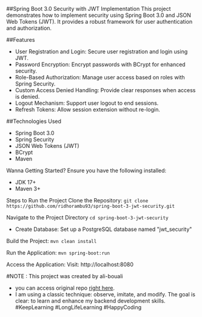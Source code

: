 ##Spring Boot 3.0 Security with JWT Implementation
This project demonstrates how to implement security using Spring Boot 3.0 and JSON Web Tokens (JWT). It provides a robust framework for user authentication and authorization.

##Features
- User Registration and Login: Secure user registration and login using JWT.
- Password Encryption: Encrypt passwords with BCrypt for enhanced security.
- Role-Based Authorization: Manage user access based on roles with Spring Security.
- Custom Access Denied Handling: Provide clear responses when access is denied.
- Logout Mechanism: Support user logout to end sessions.
- Refresh Tokens: Allow session extension without re-login.

##Technologies Used
- Spring Boot 3.0
- Spring Security
- JSON Web Tokens (JWT)
- BCrypt
- Maven

Wanna Getting Started?
Ensure you have the following installed:
- JDK 17+
- Maven 3+

Steps to Run the Project
Clone the Repository:
```git clone https://github.com/ridhorambu93/spring-boot-3-jwt-security.git```

Navigate to the Project Directory
```cd spring-boot-3-jwt-security```
- Create Database: Set up a PostgreSQL database named "jwt_security"

Build the Project:
```mvn clean install```

Run the Application:
```mvn spring-boot:run```

Access the Application: Visit: http://localhost:8080


#NOTE : This project was created by ali-bouali
- you can access original repo <a href="https://github.com/ali-bouali/spring-boot-3-jwt-security.git">right here</a>.
- I am using a classic technique: observe, imitate, and modify. The goal is clear: to learn and enhance my backend development skills.
#KeepLearning #LongLifeLearning #HappyCoding
